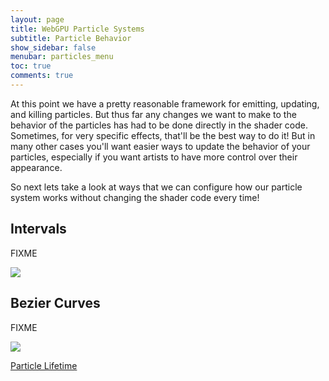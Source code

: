 ```yaml
---
layout: page
title: WebGPU Particle Systems
subtitle: Particle Behavior
show_sidebar: false
menubar: particles_menu
toc: true
comments: true
---
```


<link rel="stylesheet" href="../particles.css">
<script src='../embedded-demos.js'></script>

At this point we have a pretty reasonable framework for emitting, updating, and killing particles. But thus far any changes we want to make to the behavior of the particles has had to be done directly in the shader code. Sometimes, for very specific effects, that'll be the best way to do it! But in many other cases you'll want easier ways to update the behavior of your particles, especially if you want artists to have more control over their appearance.

So next lets take a look at ways that we can configure how our particle system works without changing the shader code every time!

## Intervals

FIXME

<a class='demo-link' href='https://toji.github.io/webgpu-particles/8.html'>
  <img src='03-01.png' />
</a>

## Bezier Curves

FIXME

<a class='demo-link' href='https://toji.github.io/webgpu-particles/9.html'>
  <img src='03-02.png' />
</a>

<a class='button is-primary prev-page' href='../02-lifetime/'>Particle Lifetime</a>
